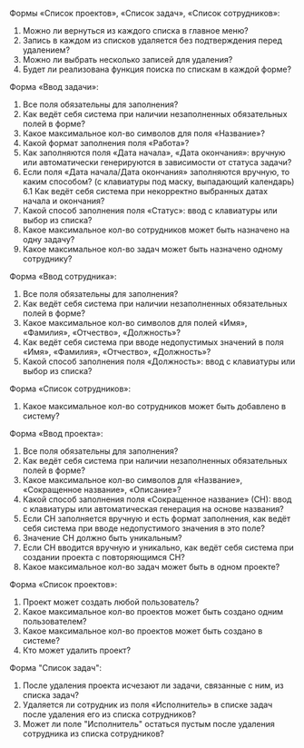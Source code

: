 Формы «Список проектов», «Список задач», «Список сотрудников»:
1.	Можно ли вернуться из каждого списка в главное меню?
2.	Запись в каждом из списков удаляется без подтверждения перед удалением?
3.	Можно ли выбрать несколько записей для удаления?
4.	Будет ли реализована функция поиска по спискам в каждой форме?

Форма «Ввод задачи»:
1.	Все поля обязательны для заполнения?
2.	Как ведёт себя система при наличии незаполненных обязательных полей в форме?
3.	Какое максимальное кол-во символов для поля «Название»?
4.	Какой формат заполнения поля «Работа»?
5.	Как заполняются поля «Дата начала», «Дата окончания»: вручную или автоматически генерируются в зависимости от статуса задачи?
6.	Если поля «Дата начала/Дата окончания» заполняются вручную, то каким способом? (с клавиатуры под маску, выпадающий календарь)
6.1	 Как ведёт себя система при некорректно выбранных датах начала и окончания?
7.	Какой способ заполнения поля «Статус»: ввод с клавиатуры или выбор из списка?
8.	Какое максимальное кол-во сотрудников может быть назначено на одну задачу?
9.	Какое максимальное кол-во задач может быть назначено одному сотруднику?

Форма «Ввод сотрудника»:
1.	Все поля обязательны для заполнения?
2.	Как ведёт себя система при наличии незаполненных обязательных полей в форме?
3.	Какое максимальное кол-во символов для полей «Имя», «Фамилия», «Отчество», «Должность»?
4.	Как ведёт себя система при вводе недопустимых значений в поля «Имя», «Фамилия», «Отчество», «Должность»?
5.	Какой способ заполнения поля «Должность»: ввод с клавиатуры или выбор из списка?

Форма «Список сотрудников»:
1. Какое максимальное кол-во сотрудников может быть добавлено в систему?

Форма «Ввод проекта»:
1.	Все поля обязательны для заполнения?
2.	Как ведёт себя система при наличии незаполненных обязательных полей в форме?
3.	Какое максимальное кол-во символов для «Название», «Сокращенное название», «Описание»?
4.	Какой способ заполнения поля «Сокращенное название» (СН): ввод с клавиатуры или автоматическая генерация на основе названия?
5.	Если СН заполняется вручную и есть формат заполнения, как ведёт себя система при вводе недопустимого значения в это поле?
6.	Значение СН должно быть уникальным?
7.	Если СН вводится вручную и уникально, как ведёт себя система при создании проекта с повторяющимся СН?
8.	Какое максимальное кол-во задач может быть в одном проекте?

Форма «Список проектов»:
1.	Проект может создать любой пользователь?
2.	Какое максимальное кол-во проектов может быть создано одним пользователем?
3.	Какое максимальное кол-во проектов может быть создано в системе?
4.	Кто может удалить проект?

Форма "Список задач":
1.	После удаления проекта исчезают ли задачи, связанные с ним, из списка задач?
2.	Удаляется ли сотрудник из поля «Исполнитель» в списке задач после удаления его из списка сотрудников?
3.  Может ли поле "Исполнитель" остаться пустым после удаления сотрудника из списка сотрудников?
